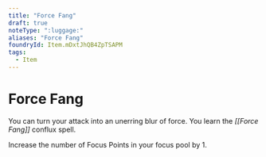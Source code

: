 ```yaml
---
title: "Force Fang"
draft: true
noteType: ":luggage:"
aliases: "Force Fang"
foundryId: Item.mDxtJhQB4ZpTSAPM
tags:
  - Item
---
```


# Force Fang

You can turn your attack into an unerring blur of force. You learn the _[[Force Fang]]_ conflux spell.

Increase the number of Focus Points in your focus pool by 1.
